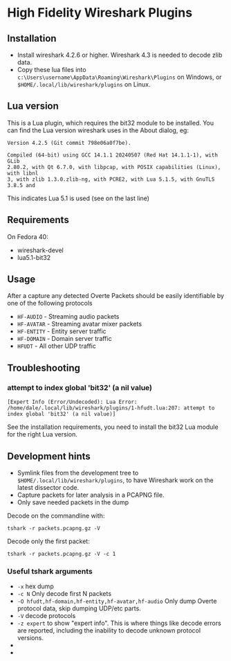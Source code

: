 # High Fidelity Wireshark Plugins


## Installation


* Install wireshark 4.2.6 or higher. Wireshark 4.3 is needed to decode zlib data.
* Copy these lua files into `c:\Users\username\AppData\Roaming\Wireshark\Plugins` on Windows, or `$HOME/.local/lib/wireshark/plugins` on Linux.

## Lua version

This is a Lua plugin, which requires the bit32 module to be installed. You can find the Lua version wireshark uses in the About dialog, eg:

    Version 4.2.5 (Git commit 798e06a0f7be).

    Compiled (64-bit) using GCC 14.1.1 20240507 (Red Hat 14.1.1-1), with GLib
    2.80.2, with Qt 6.7.0, with libpcap, with POSIX capabilities (Linux), with libnl
    3, with zlib 1.3.0.zlib-ng, with PCRE2, with Lua 5.1.5, with GnuTLS 3.8.5 and

This indicates Lua 5.1 is used (see on the last line)


## Requirements

On Fedora 40:

* wireshark-devel
* lua5.1-bit32


## Usage

After a capture any detected Overte Packets should be easily identifiable by one of the following protocols

* `HF-AUDIO` - Streaming audio packets
* `HF-AVATAR` - Streaming avatar mixer packets
* `HF-ENTITY` - Entity server traffic
* `HF-DOMAIN` - Domain server traffic
* `HFUDT` - All other UDP traffic




## Troubleshooting

### attempt to index global 'bit32' (a nil value)

`[Expert Info (Error/Undecoded): Lua Error: /home/dale/.local/lib/wireshark/plugins/1-hfudt.lua:207: attempt to index global 'bit32' (a nil value)]`

See the installation requirements, you need to install the bit32 Lua module for the right Lua version.


## Development hints


* Symlink files from the development tree to  `$HOME/.local/lib/wireshark/plugins`, to have Wireshark work on the latest dissector code.
* Capture packets for later analysis in a PCAPNG file.
* Only save needed packets in the dump

Decode on the commandline with:

    tshark -r packets.pcapng.gz -V

Decode only the first packet:

    tshark -r packets.pcapng.gz -V -c 1

### Useful tshark arguments

* `-x` hex dump
* `-c N` Only decode first N packets
* `-O hfudt,hf-domain,hf-entity,hf-avatar,hf-audio` Only dump Overte protocol data, skip dumping UDP/etc parts.
* `-V` decode protocols
* `-z expert` to show "expert info". This is where things like decode errors are reported, including the inability to decode unknown protocol versions.
*
*